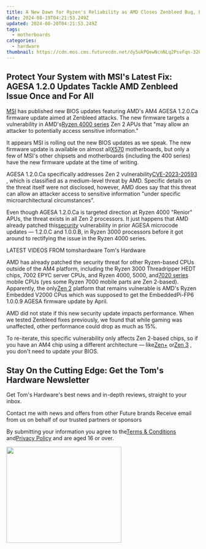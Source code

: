 ```yaml
---
title: A New Dawn for Ryzen's Reliability as AMD Closes Zenbleed Bug, Enhanced by MSI’s BIOS Version 1.2.0.Ca
date: 2024-08-19T04:21:53.249Z
updated: 2024-08-20T04:21:53.249Z
tags:
  - motherboards
categories:
  - hardware
thumbnail: https://cdn.mos.cms.futurecdn.net/dy5ukPQewNcnNLq2PsvFqn-320-80.png
---
```


## Protect Your System with MSI's Latest Fix: AGESA 1.2.0 Updates Tackle AMD Zenbleed Issue Once and For All

[MSI](https://tools.techidaily.com) has published new BIOS updates featuring AMD's AM4 AGESA 1.2.0.Ca firmware update aimed at Zenbleed attacks. The new firmware targets a vulnerability in AMD's[Ryzen 4000 series](https://tools.techidaily.com) Zen 2 APUs that "may allow an attacker to potentially access sensitive information."

 It appears MSI is rolling out the new BIOS updates as we speak. The new firmware update is available on almost all[X570](https://tools.techidaily.com) motherboards, but only a few of MSI's other chipsets and motherboards (including the 400 series) have the new firmware update at the time of writing.

 AGESA 1.2.0.Ca specifically addresses Zen 2 vulnerability[CVE-2023-20593](https://tools.techidaily.com) , which is classified as a medium-level threat by AMD. Specific details on the threat itself were not disclosed, however, AMD does say that this threat can allow an attacker access to sensitive information "under specific microarchitectural circumstances".

 Even though AGESA 1.2.0.Ca is targeted direction at Ryzen 4000 "Renior" APUs, the threat exists in all Zen 2 processors. It just happens that AMD already patched this[security](https://tools.techidaily.com) vulnerability in prior AGESA microcode updates — 1.2.0.C and 1.0.0.B, in Ryzen 3000 processors before it got around to rectifying the issue in the Ryzen 4000 series.

 LATEST VIDEOS FROM tomshardware Tom's Hardware

 AMD has already patched the security threat for other Ryzen-based CPUs outside of the AM4 platform, including the Ryzen 3000 Threadripper HEDT chips, 7002 EPYC server CPUs, and Ryzen 4000, 5000, and[7020 series](https://tools.techidaily.com) mobile CPUs (yes some Ryzen 7000 mobile parts are Zen 2-based). Apparently, the only[Zen 2](https://tools.techidaily.com) platform that remains vulnerable is AMD's Ryzen Embedded V2000 CPus which was supposed to get the EmbeddedPi-FP6 1.0.0.9 AGESA firmware update by April.

 AMD did not state if this new security update impacts performance. When we tested Zenbleed fixes previously, we found that while gaming was unaffected, other performance could drop as much as 15%.

 To re-iterate, this specific vulnerability only affects Zen 2-based chips, so if you have an AM4 chip using a different architecture — like[Zen+](https://tools.techidaily.com) or[Zen 3](https://tools.techidaily.com) , you don't need to update your BIOS.

## Stay On the Cutting Edge: Get the Tom's Hardware Newsletter

 Get Tom's Hardware's best news and in-depth reviews, straight to your inbox.

 Contact me with news and offers from other Future brands  Receive email from us on behalf of our trusted partners or sponsors

 By submitting your information you agree to the[Terms & Conditions](https://futureplc.com/terms-conditions/) and[Privacy Policy](https://futureplc.com/privacy-policy/) and are aged 16 or over.

<ins class="adsbygoogle"
     style="display:block"
     data-ad-format="autorelaxed"
     data-ad-client="ca-pub-7571918770474297"
     data-ad-slot="1223367746"></ins>



<ins class="adsbygoogle"
     style="display:block"
     data-ad-client="ca-pub-7571918770474297"
     data-ad-slot="8358498916"
     data-ad-format="auto"
     data-full-width-responsive="true"></ins>



<!-- affiliate ads begin -->
<a href="https://printrendy.pxf.io/c/5597632/1453719/17020" target="_top" id="1453719"><img src="//a.impactradius-go.com/display-ad/17020-1453719" border="0" alt="" width="300" height="250"/></a><img height="0" width="0" src="https://imp.pxf.io/i/5597632/1453719/17020" style="position:absolute;visibility:hidden;" border="0" />
<!-- affiliate ads end -->